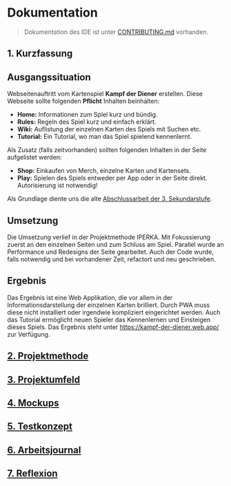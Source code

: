 # Dokumentation

> Dokumentation des IDE ist unter [CONTRIBUTING.md](CONTRIBUTING.md) vorhanden.

## 1. Kurzfassung

## Ausgangssituation

Webseitenauftritt vom Kartenspiel **Kampf der Diener** erstellen.
Diese Webseite sollte folgenden **Pflicht** Inhalten beinhalten:  

- **Home:** Informationen zum Spiel kurz und bündig.
- **Rules:** Regeln des Spiel kurz und einfach erklärt.
- **Wiki:** Auflistung der einzelnen Karten des Spiels mit Suchen etc.
- **Tutorial:** Ein Tutorial, wo man das Spiel spielend kennenlernt.

Als Zusatz (falls zeitvorhanden) sollten folgenden Inhalten in der Seite aufgelistet werden:

- **Shop:** Einkaufen von Merch, einzelne Karten und Kartensets.
- **Play:** Spielen des Spiels entweder per App oder in der Seite direkt. Autorisierung ist notwendig!

Als Grundlage diente uns die alte [Abschlussarbeit der 3. Sekundarstufe](assets/old-project-2017.zip).

## Umsetzung

Die Umsetzung verlief in der Projektmethode IPERKA.
Mit Fokussierung zuerst an den einzelnen Seiten und zum Schluss am Spiel.
Parallel wurde an Performance und Redesigns der Seite gearbeitet.
Auch der Code wurde, falls notwendig und bei vorhandener Zeit, refactort und neu geschrieben.

## Ergebnis

Das Ergebnis ist eine Web Applikation, die vor allem in der Informationsdarstellung der einzelnen Karten brilliert.
Durch PWA muss diese nicht installiert oder irgendwie kompliziert eingerichtet werden.
Auch das Tutorial ermöglicht neuen Spieler das Kennenlernen und Einsteigen dieses Spiels.
Das Ergebnis steht unter <https://kampf-der-diener.web.app/> zur Verfügung.

## [2. Projektmethode](project-method/project-method.md)

## [3. Projektumfeld](project-environment/project-environment.md)

## [4. Mockups](mockups/mockups.md)

## [5. Testkonzept](testing-concept/testing-concept.md)

## [6. Arbeitsjournal](work-journal/work-journal.md)

## [7. Reflexion](reflection/reflection.md)
